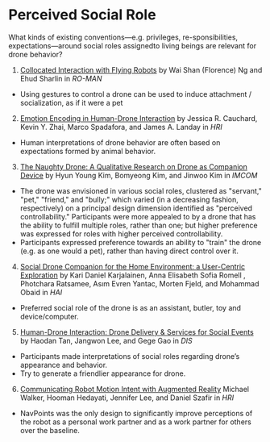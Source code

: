 # Perceived Social Role

What kinds of existing conventions—e.g. privileges, re-sponsibilities, expectations—around social roles assignedto living beings are relevant for drone behavior?

1. [Collocated Interaction with Flying Robots](2011_Ng_Collocated.md) by Wai Shan (Florence) Ng and Ehud Sharlin in *RO-MAN*
- Using gestures to control a drone can be used to induce attachment / socialization, as if it were a pet

2. [Emotion Encoding in Human-Drone Interaction](2016_Cauchard_EmotionEncoding.md) by Jessica R. Cauchard, Kevin Y. Zhai, Marco Spadafora, and James A. Landay in *HRI*
- Human interpretations of drone behavior are often based on expectations formed by animal behavior.

3. [The Naughty Drone: A Qualitative Research on Drone as Companion Device](2016_Kim_Naughty.md) by Hyun Young Kim, Bomyeong Kim, and Jinwoo Kim in *IMCOM*
- The drone was envisioned in various social roles, clustered as "servant," "pet," "friend," and "bully;" which varied (in a decreasing fashion, respectively) on a principal design dimension identified as "perceived controllability." Participants were more appealed to by a drone that has the ability to fulfill multiple roles, rather than one; but higher preference was expressed for roles with higher perceived controllability.
- Participants expressed preference towards an ability to "train" the drone (e.g. as one would a pet), rather than having direct control over it.

4. [Social Drone Companion for the Home Environment: a User-Centric Exploration](2017_Karjalainen_SocialDroneCompanion.md) by Kari Daniel Karjalainen, Anna Elisabeth Sofia Romell , Photchara Ratsamee, Asım Evren Yantac, Morten Fjeld, and Mohammad Obaid in *HAI*
- Preferred social role of the drone is as an assistant, butler, toy and device/computer.

5. [Human-Drone Interaction: Drone Delivery & Services for Social Events](2018_Tan_Human-DroneInteraction.md) by Haodan Tan, Jangwon Lee, and Gege Gao in *DIS*
- Participants made interpretations of social roles regarding drone’s appearance and behavior.
- Try to generate a friendlier appearance for drone.

6. [Communicating Robot Motion Intent with Augmented Reality](2018_Walker_CommunicatingRobotMotionIntent.md) Michael Walker, Hooman Hedayati, Jennifer Lee, and Daniel Szafir in *HRI*
- NavPoints was the only design to significantly improve perceptions of the robot as a personal work partner and as a work partner for others over the baseline.

